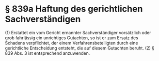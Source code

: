 # § 839a Haftung des gerichtlichen Sachverständigen
(1) Erstattet ein vom Gericht ernannter Sachverständiger vorsätzlich oder grob fahrlässig ein unrichtiges Gutachten, so ist er zum Ersatz des Schadens verpflichtet, der einem Verfahrensbeteiligten durch eine gerichtliche Entscheidung entsteht, die auf diesem Gutachten beruht.
(2) § 839 Abs. 3 ist entsprechend anzuwenden.